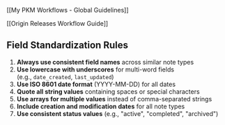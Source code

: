 [[My PKM Workflows - Global Guidelines]]

[[Origin Releases Workflow Guide]]

## Field Standardization Rules
1. **Always use consistent field names** across similar note types
2. **Use lowercase with underscores** for multi-word fields (e.g., `date_created`, `last_updated`)
3. **Use ISO 8601 date format** (YYYY-MM-DD) for all dates
4. **Quote all string values** containing spaces or special characters
5. **Use arrays for multiple values** instead of comma-separated strings
6. **Include creation and modification dates** for all note types
7. **Use consistent status values** (e.g., "active", "completed", "archived")

